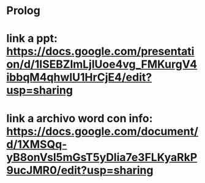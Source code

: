 # Prolog
# link a ppt: https://docs.google.com/presentation/d/1ISEBZlmLjlUoe4vg_FMKurgV4ibbqM4qhwIU1HrCjE4/edit?usp=sharing
# link a archivo word con info: https://docs.google.com/document/d/1XMSQq-yB8onVsl5mGsT5yDlia7e3FLKyaRkP9ucJMR0/edit?usp=sharing
